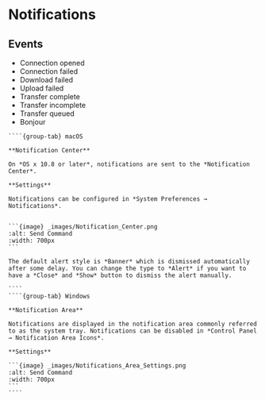 Notifications
====

## Events

- Connection opened
- Connection failed
- Download failed
- Upload failed
- Transfer complete
- Transfer incomplete
- Transfer queued
- Bonjour

`````{tabs}
````{group-tab} macOS

**Notification Center**

On *OS x 10.8 or later*, notifications are sent to the *Notification Center*.

**Settings**

Notifications can be configured in *System Preferences → Notifications*.


```{image} _images/Notification_Center.png
:alt: Send Command
:width: 700px
```

The default alert style is *Banner* which is dismissed automatically after some delay. You can change the type to *Alert* if you want to have a *Close* and *Show* button to dismiss the alert manually.

````
````{group-tab} Windows

**Notification Area**

Notifications are displayed in the notification area commonly referred to as the system tray. Notifications can be disabled in *Control Panel → Notification Area Icons*.

**Settings**

```{image} _images/Notifications_Area_Settings.png
:alt: Send Command
:width: 700px
```
````
`````